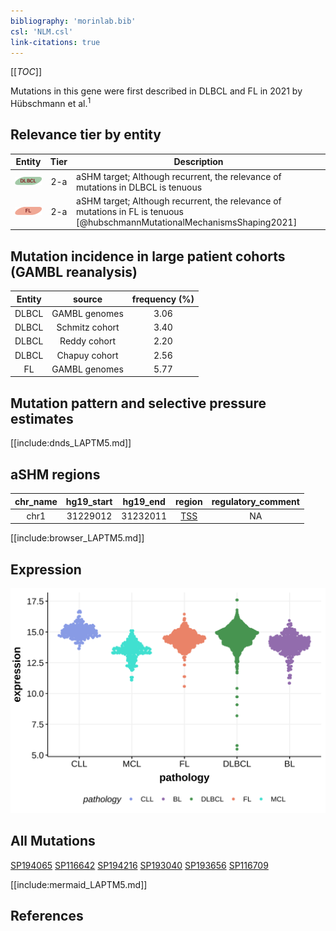 ```yaml
---
bibliography: 'morinlab.bib'
csl: 'NLM.csl'
link-citations: true
---
```

[[_TOC_]]

Mutations in this gene were first described in DLBCL and FL in 2021 by Hübschmann et al.<sup>1</sup>


## Relevance tier by entity

|Entity|Tier|Description                              |
|:------:|:----:|-----------------------------------------|
|![DLBCL](images/icons/DLBCL_tier2.png) |2-a | aSHM target; Although recurrent, the relevance of mutations in DLBCL is tenuous |
|![FL](images/icons/FL_tier2.png)    |2-a | aSHM target; Although recurrent, the relevance of mutations in FL is tenuous    [@hubschmannMutationalMechanismsShaping2021]|

## Mutation incidence in large patient cohorts (GAMBL reanalysis)

|Entity|source        |frequency (%)|
|:------:|:--------------:|:-------------:|
|DLBCL |GAMBL genomes |3.06         |
|DLBCL |Schmitz cohort|3.40         |
|DLBCL |Reddy cohort  |2.20         |
|DLBCL |Chapuy cohort |2.56         |
|FL    |GAMBL genomes |5.77         |

## Mutation pattern and selective pressure estimates

[[include:dnds_LAPTM5.md]]

## aSHM regions

|chr_name|hg19_start|hg19_end|region                                                                                   |regulatory_comment|
|:--------:|:----------:|:--------:|:-----------------------------------------------------------------------------------------:|:------------------:|
|chr1    |31229012  |31232011|[TSS](https://genome.ucsc.edu/s/rdmorin/GAMBL%20hg19?position=chr1%3A31229012%2D31232011)|NA                |


[[include:browser_LAPTM5.md]]

## Expression
![](images/gene_expression/LAPTM5_by_pathology.svg)

## All Mutations

[SP194065](https://www.bcgsc.ca/downloads/morinlab/GAMBL/MALY/SP194065.html)
[SP116642](https://www.bcgsc.ca/downloads/morinlab/GAMBL/MALY/SP116642.html)
[SP194216](https://www.bcgsc.ca/downloads/morinlab/GAMBL/MALY/SP194216.html)
[SP193040](https://www.bcgsc.ca/downloads/morinlab/GAMBL/MALY/SP193040.html)
[SP193656](https://www.bcgsc.ca/downloads/morinlab/GAMBL/MALY/SP193656.html)
[SP116709](https://www.bcgsc.ca/downloads/morinlab/GAMBL/MALY/SP116709.html)

[[include:mermaid_LAPTM5.md]]

## References


<!-- ORIGIN: hubschmannMutationalMechanismsShaping2021b -->
<!-- FL: hubschmannMutationalMechanismsShaping2021b -->
